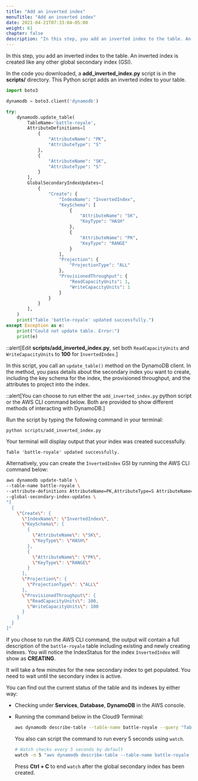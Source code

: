 ```yaml
---
title: "Add an inverted index"
menuTitle: "Add an inverted index"
date: 2021-04-21T07:33:04-05:00
weight: 61
chapter: false
description: "In this step, you add an inverted index to the table. An inverted index is created like any other secondary index."
---
```


In this step, you add an inverted index to the table. An inverted index is created like any other global secondary index (GSI).

In the code you downloaded, a **add_inverted_index.py** script is in the **scripts/** directory. This Python script adds an inverted index to your table.

```python
import boto3

dynamodb = boto3.client('dynamodb')

try:
    dynamodb.update_table(
        TableName='battle-royale',
        AttributeDefinitions=[
            {
                "AttributeName": "PK",
                "AttributeType": "S"
            },
            {
                "AttributeName": "SK",
                "AttributeType": "S"
            }
        ],
        GlobalSecondaryIndexUpdates=[
            {
                "Create": {
                    "IndexName": "InvertedIndex",
                    "KeySchema": [
                        {
                            "AttributeName": "SK",
                            "KeyType": "HASH"
                        },
                        {
                            "AttributeName": "PK",
                            "KeyType": "RANGE"
                        }
                    ],
                    "Projection": {
                        "ProjectionType": "ALL"
                    },
                    "ProvisionedThroughput": {
                        "ReadCapacityUnits": 1,
                        "WriteCapacityUnits": 1
                    }
                }
            }
        ],
    )
    print("Table 'battle-royale' updated successfully.")
except Exception as e:
    print("Could not update table. Error:")
    print(e)
```

::alert[Edit **scripts/add_inverted_index.py**, set both `ReadCapacityUnits` and `WriteCapacityUnits` to **100** for `InvertedIndex`.]

In this script, you call an `update_table()` method on the DynamoDB client. In the method, you pass details about the secondary index you want to create, including the key schema for the index, the provisioned throughput, and the attributes to project into the index. 

::alert[You can choose to run either the `add_inverted_index.py` python script or the AWS CLI command below. Both are provided to show different methods of interacting with DynamoDB.]

Run the script by typing the following command in your terminal:

```sh
python scripts/add_inverted_index.py
```

Your terminal will display output that your index was created successfully.

```text
Table 'battle-royale' updated successfully.
```

Alternatively, you can create the `InvertedIndex` GSI by running the AWS CLI command below:

```sh
aws dynamodb update-table \
--table-name battle-royale \
--attribute-definitions AttributeName=PK,AttributeType=S AttributeName=SK,AttributeType=S \
--global-secondary-index-updates \
"[
  {
    \"Create\": {
      \"IndexName\": \"InvertedIndex\",
      \"KeySchema\": [
        {
          \"AttributeName\": \"SK\",
          \"KeyType\": \"HASH\"
        },
        {
          \"AttributeName\": \"PK\",
          \"KeyType\": \"RANGE\"
        }
      ],
      \"Projection\": {
        \"ProjectionType\": \"ALL\"
      },
      \"ProvisionedThroughput\": {
        \"ReadCapacityUnits\": 100,
        \"WriteCapacityUnits\": 100
      }
    }
  }
]"
```

If you chose to run the AWS CLI command, the output will contain a full description of the `battle-royale` table including existing and newly creating indexes. You will notice the IndexStatus for the index `InvertedIndex` will show as **CREATING**.

It will take a few minutes for the new secondary index to get populated. You need to wait until the secondary index is active. 

You can find out the current status of the table and its indexes by either way:
- Checking under **Services**, **Database**, **DynamoDB** in the AWS console.
  
- Running the command below in the Cloud9 Terminal:
    ```sh
    aws dynamodb describe-table --table-name battle-royale --query "Table.GlobalSecondaryIndexes[].IndexStatus"
    ```
    You also can script the command to run every 5 seconds using `watch`.
    ```bash
    # Watch checks every 5 seconds by default
    watch -n 5 "aws dynamodb describe-table --table-name battle-royale --query \"Table.GlobalSecondaryIndexes[].IndexStatus\""
    ```
    Press **Ctrl + C** to end `watch` after the global secondary index has been created.